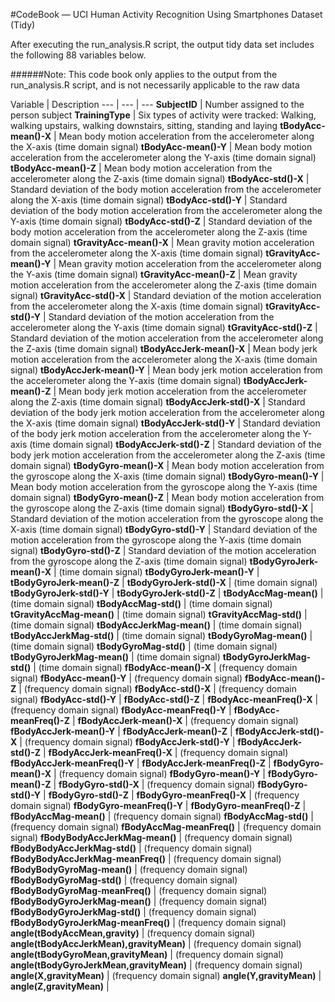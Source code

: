#CodeBook — UCI Human Activity Recognition Using Smartphones Dataset (Tidy)

After executing the run_analysis.R script, the output tidy data set includes the following 88 variables below.

######Note: This code book only applies to the output from the run_analysis.R script, and is not necessarily applicable to the raw data

Variable | Description 
--- | --- | ---
**SubjectID** | Number assigned to the person subject
**TrainingType** | Six types of activity were tracked: Walking, walking upstairs, walking downstairs, sitting, standing and laying
**tBodyAcc-mean()-X** | Mean body motion acceleration from the accelerometer along the X-axis (time domain signal)
**tBodyAcc-mean()-Y** | Mean body motion acceleration from the accelerometer along the Y-axis (time domain signal)
**tBodyAcc-mean()-Z** | Mean body motion acceleration from the accelerometer along the Z-axis (time domain signal)
**tBodyAcc-std()-X** | Standard deviation of the body motion acceleration from the accelerometer along the X-axis (time domain signal)
**tBodyAcc-std()-Y** | Standard deviation of the body motion acceleration from the accelerometer along the Y-axis (time domain signal)
**tBodyAcc-std()-Z** | Standard deviation of the body motion acceleration from the accelerometer along the Z-axis (time domain signal)
**tGravityAcc-mean()-X** | Mean gravity motion acceleration from the accelerometer along the X-axis (time domain signal)
**tGravityAcc-mean()-Y** | Mean gravity motion acceleration from the accelerometer along the Y-axis (time domain signal)
**tGravityAcc-mean()-Z** | Mean gravity motion acceleration from the accelerometer along the Z-axis (time domain signal)
**tGravityAcc-std()-X** | Standard deviation of the motion acceleration from the accelerometer along the X-axis (time domain signal)
**tGravityAcc-std()-Y** | Standard deviation of the motion acceleration from the accelerometer along the Y-axis (time domain signal)
**tGravityAcc-std()-Z** | Standard deviation of the motion acceleration from the accelerometer along the Z-axis (time domain signal)
**tBodyAccJerk-mean()-X** | Mean body jerk motion acceleration from the accelerometer along the X-axis (time domain signal)
**tBodyAccJerk-mean()-Y** | Mean body jerk motion acceleration from the accelerometer along the Y-axis (time domain signal)
**tBodyAccJerk-mean()-Z** | Mean body jerk motion acceleration from the accelerometer along the Z-axis (time domain signal)
**tBodyAccJerk-std()-X** | Standard deviation of the body jerk motion acceleration from the accelerometer along the X-axis (time domain signal)
**tBodyAccJerk-std()-Y** | Standard deviation of the body jerk motion acceleration from the accelerometer along the Y-axis (time domain signal)
**tBodyAccJerk-std()-Z** | Standard deviation of the body jerk motion acceleration from the accelerometer along the Z-axis (time domain signal)
**tBodyGyro-mean()-X** | Mean body motion acceleration from the gyroscope along the X-axis (time domain signal)
**tBodyGyro-mean()-Y** | Mean body motion acceleration from the gyroscope along the Y-axis (time domain signal)
**tBodyGyro-mean()-Z** | Mean body motion acceleration from the gyroscope along the Z-axis (time domain signal)
**tBodyGyro-std()-X** | Standard deviation of the motion acceleration from the gyroscope along the X-axis (time domain signal)
**tBodyGyro-std()-Y** | Standard deviation of the motion acceleration from the gyroscope along the Y-axis (time domain signal)
**tBodyGyro-std()-Z** | Standard deviation of the motion acceleration from the gyroscope along the Z-axis (time domain signal)
**tBodyGyroJerk-mean()-X** |  (time domain signal)
**tBodyGyroJerk-mean()-Y** | 
**tBodyGyroJerk-mean()-Z** | 
**tBodyGyroJerk-std()-X** |  (time domain signal)
**tBodyGyroJerk-std()-Y** | 
**tBodyGyroJerk-std()-Z** | 
**tBodyAccMag-mean()** |  (time domain signal)
**tBodyAccMag-std()** |  (time domain signal)
**tGravityAccMag-mean()** |  (time domain signal)
**tGravityAccMag-std()** |  (time domain signal)
**tBodyAccJerkMag-mean()** |  (time domain signal)
**tBodyAccJerkMag-std()** |  (time domain signal)
**tBodyGyroMag-mean()** |  (time domain signal)
**tBodyGyroMag-std()** |  (time domain signal)
**tBodyGyroJerkMag-mean()** |  (time domain signal)
**tBodyGyroJerkMag-std()** |  (time domain signal)
**fBodyAcc-mean()-X** |  (frequency domain signal)
**fBodyAcc-mean()-Y** | (frequency domain signal)
**fBodyAcc-mean()-Z** | (frequency domain signal)
**fBodyAcc-std()-X** | (frequency domain signal)
**fBodyAcc-std()-Y** | 
**fBodyAcc-std()-Z** | 
**fBodyAcc-meanFreq()-X** | (frequency domain signal)
**fBodyAcc-meanFreq()-Y** | 
**fBodyAcc-meanFreq()-Z** | 
**fBodyAccJerk-mean()-X** | (frequency domain signal)
**fBodyAccJerk-mean()-Y** | 
**fBodyAccJerk-mean()-Z** | 
**fBodyAccJerk-std()-X** | (frequency domain signal)
**fBodyAccJerk-std()-Y** | 
**fBodyAccJerk-std()-Z** | 
**fBodyAccJerk-meanFreq()-X** | (frequency domain signal)
**fBodyAccJerk-meanFreq()-Y** | 
**fBodyAccJerk-meanFreq()-Z** | 
**fBodyGyro-mean()-X** | (frequency domain signal)
**fBodyGyro-mean()-Y** | 
**fBodyGyro-mean()-Z** | 
**fBodyGyro-std()-X** | (frequency domain signal)
**fBodyGyro-std()-Y** | 
**fBodyGyro-std()-Z** | 
**fBodyGyro-meanFreq()-X** | (frequency domain signal)
**fBodyGyro-meanFreq()-Y** | 
**fBodyGyro-meanFreq()-Z** | 
**fBodyAccMag-mean()** | (frequency domain signal)
**fBodyAccMag-std()** | (frequency domain signal)
**fBodyAccMag-meanFreq()** | (frequency domain signal)
**fBodyBodyAccJerkMag-mean()** | (frequency domain signal)
**fBodyBodyAccJerkMag-std()** | (frequency domain signal)
**fBodyBodyAccJerkMag-meanFreq()** | (frequency domain signal)
**fBodyBodyGyroMag-mean()** | (frequency domain signal)
**fBodyBodyGyroMag-std()** | (frequency domain signal)
**fBodyBodyGyroMag-meanFreq()** | (frequency domain signal)
**fBodyBodyGyroJerkMag-mean()** | (frequency domain signal)
**fBodyBodyGyroJerkMag-std()** | (frequency domain signal)
**fBodyBodyGyroJerkMag-meanFreq()** | (frequency domain signal)
**angle(tBodyAccMean,gravity)** | (frequency domain signal)
**angle(tBodyAccJerkMean),gravityMean)** | (frequency domain signal)
**angle(tBodyGyroMean,gravityMean)** | (frequency domain signal)
**angle(tBodyGyroJerkMean,gravityMean)** | (frequency domain signal)
**angle(X,gravityMean)** | (frequency domain signal)
**angle(Y,gravityMean)** | 
**angle(Z,gravityMean)** | 
